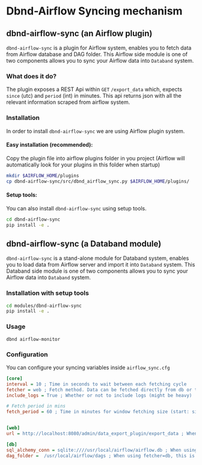 # Dbnd-Airflow Syncing mechanism

## dbnd-airflow-sync (an Airflow plugin) 

`dbnd-airflow-sync` is a plugin for Airflow system, enables you to fetch data from Airflow database and DAG folder. 
This Airflow side module is one of two components allows you to sync your Airflow data into `Databand` system.
  
### What does it do?
The plugin exposes a REST Api within `GET` `/export_data` which, expects `since` (utc) and `period` (int) in minutes.
This api returns json with all the relevant information scraped from airflow system.

### Installation
In order to install `dbnd-airflow-sync` we are using Airflow plugin system.

#### Easy installation (recommended):
Copy the plugin file into airflow plugins folder in you project (Airflow will automatically look for your plugins in this folder when startup)
```bash
mkdir $AIRFLOW_HOME/plugins
cp dbnd-airflow-sync/src/dbnd_airflow_sync.py $AIRFLOW_HOME/plugins/
```

#### Setup tools:
You can also install `dbnd-airflow-sync` using setup tools.
```bash
cd dbnd-airflow-sync
pip install -e .
```

## dbnd-airflow-sync (a Databand module) 

`dbnd-airflow-sync` is a stand-alone module for Databand system, enables you to load data from Airflow server and import it into `Databand` system. 
This Databand side module is one of two components allows you to sync your Airflow data into `Databand` system.
 

### Installation with setup tools
```bash
cd modules/dbnd-airflow-sync
pip install -e .
```
 
### Usage
`dbnd airflow-monitor`


### Configuration
You can configure your syncing variables inside `airflow_sync.cfg`

```cfg
[core]
interval = 10 ; Time in seconds to wait between each fetching cycle 
fetcher = web ; Fetch method. Data can be fetched directly from db or through rest api [web\db] 
include_logs = True ; Whether or not to include logs (might be heavy)

# Fetch period in mins
fetch_period = 60 ; Time in minutes for window fetching size (start: since, end: since + period)


[web]
url = http://localhost:8080/admin/data_export_plugin/export_data ; When using fetcher=web, try this url

[db]
sql_alchemy_conn = sqlite:////usr/local/airflow/airflow.db ; When using fetcher=db, use this sql connection string
dag_folder =  /usr/local/airflow/dags ; When using fetcher=db, this is the dag folder location
```
